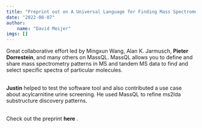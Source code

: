 ```yaml
---
title: "Preprint out on A Universal Language for Finding Mass Spectrometry Data Patterns"
date: "2022-08-07"
author: 
    name: "David Meijer"
imgs: []
---
```

Great collaborative effort led by Mingxun Wang, Alan K. Jarmusch, <strong><Link href="../collabs/The_Dorrestein_Laboratory">Pieter Dorrestein</Link></strong>, and many others on MassQL. MassQL allows you to define and share mass spectrometry patterns in MS and tandem MS data to find and select specific spectra of particular molecules.<br/><br/>

<strong><Link href="../people/Justin_van_der_Hooft">Justin</Link></strong> helped to test the software tool and also contributed a use case about acylcarnitine urine screening. He used MassQL to refine ms2lda substructure discovery patterns.<br/><br/>

Check out the preprint <strong><Link href="https://www.biorxiv.org/content/10.1101/2022.08.06.503000v1">here</Link></strong> <FontAwesomeIcon icon={faExternalLinkAlt} size="xs"/>.<br/><br/>
